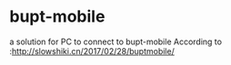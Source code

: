 # bupt-mobile
a solution for PC to connect to bupt-mobile
According to :http://slowshiki.cn/2017/02/28/buptmobile/
